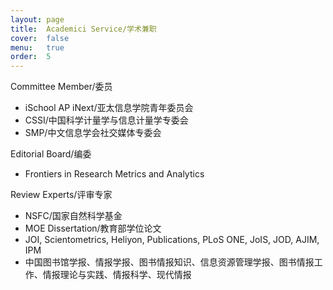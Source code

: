 ```yaml
---
layout: page
title:  Academici Service/学术兼职
cover:  false
menu:   true
order:  5
---
```


Committee Member/委员
* iSchool AP iNext/亚太信息学院青年委员会
* CSSI/中国科学计量学与信息计量学专委会
* SMP/中文信息学会社交媒体专委会

Editorial Board/编委
* Frontiers in Research Metrics and Analytics

Review Experts/评审专家
* NSFC/国家自然科学基金
* MOE Dissertation/教育部学位论文
* JOI, Scientometrics, Heliyon, Publications, PLoS ONE, JoIS, JOD, AJIM, IPM
* 中国图书馆学报、情报学报、图书情报知识、信息资源管理学报、图书情报工作、情报理论与实践、情报科学、现代情报


